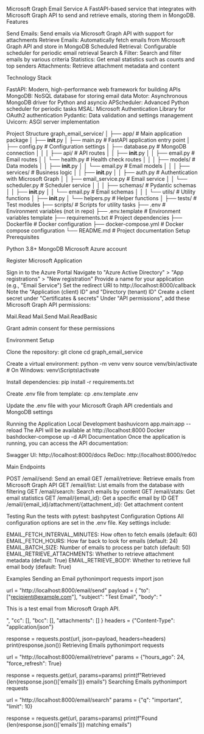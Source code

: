 Microsoft Graph Email Service
A FastAPI-based service that integrates with Microsoft Graph API to send and retrieve emails, storing them in MongoDB.
Features

Send Emails: Send emails via Microsoft Graph API with support for attachments
Retrieve Emails: Automatically fetch emails from Microsoft Graph API and store in MongoDB
Scheduled Retrieval: Configurable scheduler for periodic email retrieval
Search & Filter: Search and filter emails by various criteria
Statistics: Get email statistics such as counts and top senders
Attachments: Retrieve attachment metadata and content

Technology Stack

FastAPI: Modern, high-performance web framework for building APIs
MongoDB: NoSQL database for storing email data
Motor: Asynchronous MongoDB driver for Python and asyncio
APScheduler: Advanced Python scheduler for periodic tasks
MSAL: Microsoft Authentication Library for OAuth2 authentication
Pydantic: Data validation and settings management
Uvicorn: ASGI server implementation

Project Structure
graph_email_service/
│
├── app/                           # Main application package
│   ├── __init__.py
│   ├── main.py                    # FastAPI application entry point
│   ├── config.py                  # Configuration settings
│   ├── database.py                # MongoDB connection
│   │
│   ├── api/                       # API routes
│   │   ├── __init__.py
│   │   ├── email.py               # Email routes
│   │   └── health.py              # Health check routes
│   │
│   ├── models/                    # Data models
│   │   ├── __init__.py
│   │   └── email.py               # Email models
│   │
│   ├── services/                  # Business logic
│   │   ├── __init__.py
│   │   ├── auth.py                # Authentication with Microsoft Graph
│   │   ├── email_service.py       # Email service
│   │   └── scheduler.py           # Scheduler service
│   │
│   ├── schemas/                   # Pydantic schemas
│   │   ├── __init__.py
│   │   └── email.py               # Email schemas
│   │
│   └── utils/                     # Utility functions
│       ├── __init__.py
│       └── helpers.py             # Helper functions
│
├── tests/                         # Test modules
├── scripts/                       # Scripts for utility tasks
├── .env                           # Environment variables (not in repo)
├── .env.template                  # Environment variables template
├── requirements.txt               # Project dependencies
├── Dockerfile                     # Docker configuration
├── docker-compose.yml             # Docker compose configuration
└── README.md                      # Project documentation
Setup
Prerequisites

Python 3.8+
MongoDB
Microsoft Azure account

Register Microsoft Application

Sign in to the Azure Portal
Navigate to "Azure Active Directory" > "App registrations" > "New registration"
Provide a name for your application (e.g., "Email Service")
Set the redirect URI to http://localhost:8000/callback
Note the "Application (client) ID" and "Directory (tenant) ID"
Create a client secret under "Certificates & secrets"
Under "API permissions", add these Microsoft Graph API permissions:

Mail.Read
Mail.Send
Mail.ReadBasic


Grant admin consent for these permissions

Environment Setup

Clone the repository:
git clone <repository-url>
cd graph_email_service

Create a virtual environment:
python -m venv venv
source venv/bin/activate  # On Windows: venv\Scripts\activate

Install dependencies:
pip install -r requirements.txt

Create .env file from template:
cp .env.template .env

Update the .env file with your Microsoft Graph API credentials and MongoDB settings

Running the Application
Local Development
bashuvicorn app.main:app --reload
The API will be available at http://localhost:8000
Docker
bashdocker-compose up -d
API Documentation
Once the application is running, you can access the API documentation:

Swagger UI: http://localhost:8000/docs
ReDoc: http://localhost:8000/redoc

Main Endpoints

POST /email/send: Send an email
GET /email/retrieve: Retrieve emails from Microsoft Graph API
GET /email/list: List emails from the database with filtering
GET /email/search: Search emails by content
GET /email/stats: Get email statistics
GET /email/{email_id}: Get a specific email by ID
GET /email/{email_id}/attachment/{attachment_id}: Get attachment content

Testing
Run the tests with pytest:
bashpytest
Configuration Options
All configuration options are set in the .env file. Key settings include:

EMAIL_FETCH_INTERVAL_MINUTES: How often to fetch emails (default: 60)
EMAIL_FETCH_HOURS: How far back to look for emails (default: 24)
EMAIL_BATCH_SIZE: Number of emails to process per batch (default: 50)
EMAIL_RETRIEVE_ATTACHMENTS: Whether to retrieve attachment metadata (default: True)
EMAIL_RETRIEVE_BODY: Whether to retrieve full email body (default: True)

Examples
Sending an Email
pythonimport requests
import json

url = "http://localhost:8000/email/send"
payload = {
    "to": ["recipient@example.com"],
    "subject": "Test Email",
    "body": "<p>This is a test email from Microsoft Graph API.</p>",
    "cc": [],
    "bcc": [],
    "attachments": []
}
headers = {"Content-Type": "application/json"}

response = requests.post(url, json=payload, headers=headers)
print(response.json())
Retrieving Emails
pythonimport requests

url = "http://localhost:8000/email/retrieve"
params = {"hours_ago": 24, "force_refresh": True}

response = requests.get(url, params=params)
print(f"Retrieved {len(response.json()['emails'])} emails")
Searching Emails
pythonimport requests

url = "http://localhost:8000/email/search"
params = {"q": "important", "limit": 10}

response = requests.get(url, params=params)
print(f"Found {len(response.json()['emails'])} matching emails")